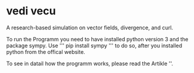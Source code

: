 # vedi vecu
A research-based simulation on vector fields, divergence, and curl.


To run the Programm you need to have installed python version 3 and the package sympy. Use ''' pip install sympy ''' to do so, after you installed python from the offical website.

To see in datail how the programm works, please read the Artikle ''.
